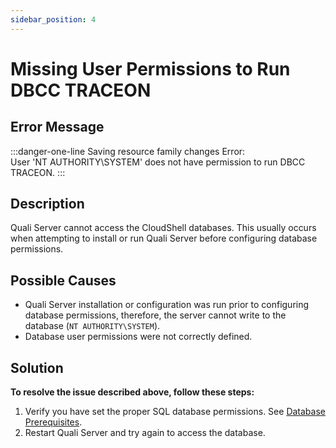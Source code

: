 ```yaml
---
sidebar_position: 4
---
```


# Missing User Permissions to Run DBCC TRACEON

## Error Message

:::danger-one-line
Saving resource family changes Error:   
User 'NT AUTHORITY\\SYSTEM' does not have permission to run DBCC TRACEON.
:::
## Description

Quali Server cannot access the CloudShell databases. This usually occurs when attempting to install or run Quali Server before configuring database permissions.

## Possible Causes

- Quali Server installation or configuration was run prior to configuring database permissions, therefore, the server cannot write to the database (`NT AUTHORITY\SYSTEM`).
- Database user permissions were not correctly defined.

## Solution

**To resolve the issue described above, follow these steps:**

1. Verify you have set the proper SQL database permissions. See [Database Prerequisites](../../install-configure/cs-system-requirements/database-prereq.md). 
2. Restart Quali Server and try again to access the database.
